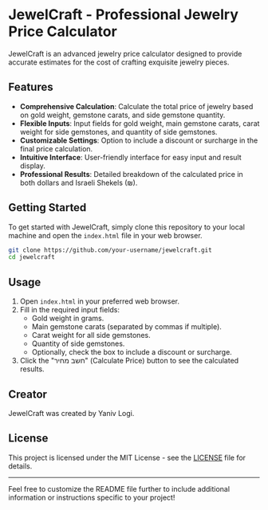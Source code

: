 # JewelCraft - Professional Jewelry Price Calculator

JewelCraft is an advanced jewelry price calculator designed to provide accurate estimates for the cost of crafting exquisite jewelry pieces.

## Features

- **Comprehensive Calculation**: Calculate the total price of jewelry based on gold weight, gemstone carats, and side gemstone quantity.
- **Flexible Inputs**: Input fields for gold weight, main gemstone carats, carat weight for side gemstones, and quantity of side gemstones.
- **Customizable Settings**: Option to include a discount or surcharge in the final price calculation.
- **Intuitive Interface**: User-friendly interface for easy input and result display.
- **Professional Results**: Detailed breakdown of the calculated price in both dollars and Israeli Shekels (₪).

## Getting Started

To get started with JewelCraft, simply clone this repository to your local machine and open the `index.html` file in your web browser.

```bash
git clone https://github.com/your-username/jewelcraft.git
cd jewelcraft
```

## Usage

1. Open `index.html` in your preferred web browser.
2. Fill in the required input fields:
   - Gold weight in grams.
   - Main gemstone carats (separated by commas if multiple).
   - Carat weight for all side gemstones.
   - Quantity of side gemstones.
   - Optionally, check the box to include a discount or surcharge.
3. Click the "חשב מחיר" (Calculate Price) button to see the calculated results.

## Creator

JewelCraft was created by Yaniv Logi.

## License

This project is licensed under the MIT License - see the [LICENSE](LICENSE) file for details.

---

Feel free to customize the README file further to include additional information or instructions specific to your project!
